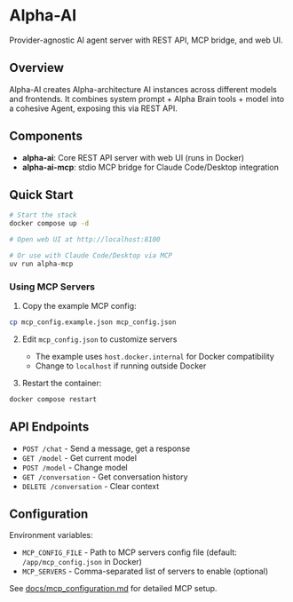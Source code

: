 # Alpha-AI

Provider-agnostic AI agent server with REST API, MCP bridge, and web UI.

## Overview

Alpha-AI creates Alpha-architecture AI instances across different models and frontends. It combines system prompt + Alpha Brain tools + model into a cohesive Agent, exposing this via REST API.

## Components

- **alpha-ai**: Core REST API server with web UI (runs in Docker)
- **alpha-ai-mcp**: stdio MCP bridge for Claude Code/Desktop integration

## Quick Start

```bash
# Start the stack
docker compose up -d

# Open web UI at http://localhost:8100

# Or use with Claude Code/Desktop via MCP
uv run alpha-mcp
```

### Using MCP Servers

1. Copy the example MCP config:
```bash
cp mcp_config.example.json mcp_config.json
```

2. Edit `mcp_config.json` to customize servers
   - The example uses `host.docker.internal` for Docker compatibility
   - Change to `localhost` if running outside Docker

3. Restart the container:
```bash
docker compose restart
```

## API Endpoints

- `POST /chat` - Send a message, get a response
- `GET /model` - Get current model
- `POST /model` - Change model
- `GET /conversation` - Get conversation history
- `DELETE /conversation` - Clear context

## Configuration

Environment variables:
- `MCP_CONFIG_FILE` - Path to MCP servers config file (default: `/app/mcp_config.json` in Docker)
- `MCP_SERVERS` - Comma-separated list of servers to enable (optional)

See [docs/mcp_configuration.md](docs/mcp_configuration.md) for detailed MCP setup.